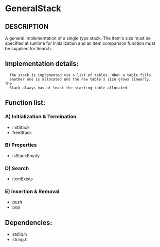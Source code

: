 # GeneralStack
## DESCRIPTION
  A general implementation of a single type stack. The item's size must be
  specified at runtime for Initialization and an item comparison function must
  be supplied for Search.

## Implementation details:
      The stack is implemented via a list of tables. When a table fills,
      another one is allocated and the new table's size grows linearly. The
      Stack always has at least the starting table allocated.
  
## Function list:
### A) Initialization & Termination
- initStack  
- freeStack  
### B) Properties
- isStackEmpty

### D) Search
- itemExists

### E) Insertion & Removal
- push
- pop

## Dependencies:
- stdlib.h
- string.h

